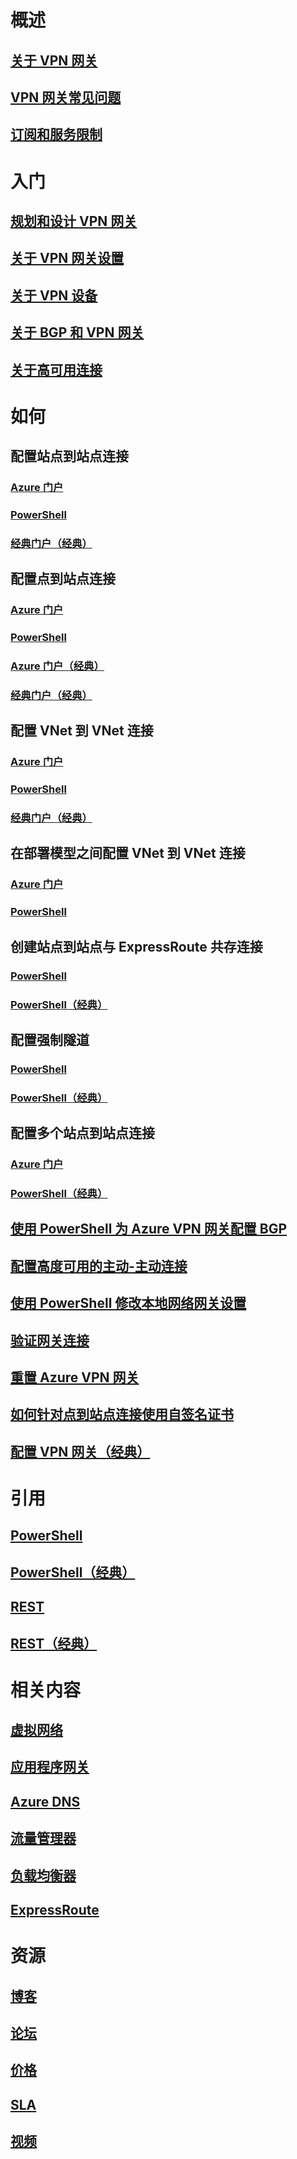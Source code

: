 # 概述
## [关于 VPN 网关](vpn-gateway-about-vpngateways.md)
## [VPN 网关常见问题](vpn-gateway-vpn-faq.md)
## [订阅和服务限制](../azure-subscription-service-limits.md)

# 入门
## [规划和设计 VPN 网关](vpn-gateway-plan-design.md)
## [关于 VPN 网关设置](vpn-gateway-about-vpn-gateway-settings.md)
## [关于 VPN 设备](vpn-gateway-about-vpn-devices.md)
## [关于 BGP 和 VPN 网关](vpn-gateway-bgp-overview.md)
## [关于高可用连接](vpn-gateway-highlyavailable.md)

# 如何
## 配置站点到站点连接
### [Azure 门户](vpn-gateway-howto-site-to-site-resource-manager-portal.md)
### [PowerShell](vpn-gateway-create-site-to-site-rm-powershell.md)
### [经典门户（经典）](vpn-gateway-site-to-site-create.md)
## 配置点到站点连接
### [Azure 门户](vpn-gateway-howto-point-to-site-resource-manager-portal.md)
### [PowerShell](vpn-gateway-howto-point-to-site-rm-ps.md)
### [Azure 门户（经典）](vpn-gateway-howto-point-to-site-classic-azure-portal.md)
### [经典门户（经典）](vpn-gateway-point-to-site-create.md)
## 配置 VNet 到 VNet 连接
### [Azure 门户](vpn-gateway-howto-vnet-vnet-resource-manager-portal.md)
### [PowerShell](vpn-gateway-vnet-vnet-rm-ps.md)
### [经典门户（经典）](virtual-networks-configure-vnet-to-vnet-connection.md)
## 在部署模型之间配置 VNet 到 VNet 连接
### [Azure 门户](vpn-gateway-connect-different-deployment-models-portal.md)
### [PowerShell](vpn-gateway-connect-different-deployment-models-powershell.md)
## 创建站点到站点与 ExpressRoute 共存连接
### [PowerShell](../expressroute/expressroute-howto-coexist-resource-manager.md?toc=%2fmooncaketest%2farticles%2fvpn-gateway%2ftoc.json)
### [PowerShell（经典）](../expressroute/expressroute-howto-coexist-classic.md?toc=%2fmooncaketest%2farticles%2fvpn-gateway%2ftoc.json)
## 配置强制隧道
### [PowerShell](vpn-gateway-forced-tunneling-rm.md)
### [PowerShell（经典）](vpn-gateway-about-forced-tunneling.md)
## 配置多个站点到站点连接
### [Azure 门户](vpn-gateway-howto-multi-site-to-site-resource-manager-portal.md)
### [PowerShell（经典）](vpn-gateway-multi-site.md)
## [使用 PowerShell 为 Azure VPN 网关配置 BGP](vpn-gateway-bgp-resource-manager-ps.md)
## [配置高度可用的主动-主动连接](vpn-gateway-activeactive-rm-powershell.md)
## [使用 PowerShell 修改本地网络网关设置](vpn-gateway-modify-local-network-gateway.md)
## [验证网关连接](vpn-gateway-verify-connection-resource-manager.md)
## [重置 Azure VPN 网关](vpn-gateway-resetgw-classic.md)
## [如何针对点到站点连接使用自签名证书](vpn-gateway-certificates-point-to-site.md)
## [配置 VPN 网关（经典）](vpn-gateway-configure-vpn-gateway-mp.md)

# 引用
## [PowerShell](https://msdn.microsoft.com/library/mt163510(v=azure.300))
## [PowerShell（经典）](https://msdn.microsoft.com/library/mt270335(v=azure.300))
## [REST](https://msdn.microsoft.com/library/mt163859)
## [REST（经典）](https://msdn.microsoft.com/library/jj154113)

# 相关内容
## [虚拟网络](/azure/virtual-network/)
## [应用程序网关](/azure/application-gateway/)
## [Azure DNS](/azure/dns/)
## [流量管理器](/azure/traffic-manager/)
## [负载均衡器](/azure/load-balancer/)
## [ExpressRoute](/azure/expressroute/)

# 资源
## [博客](https://azure.microsoft.com/blog/topics/networking)
## [论坛](https://social.msdn.microsoft.com/Forums/azure/home?forum=WAVirtualMachinesVirtualNetwork)
## [价格](https://azure.microsoft.com/pricing/details/vpn-gateway)
## [SLA](https://azure.microsoft.com/support/legal/sla)
## [视频](https://azure.microsoft.com/documentation/videos/index/?services=vpn-gateway)

<!---HONumber=Mooncake_0227_2017-->